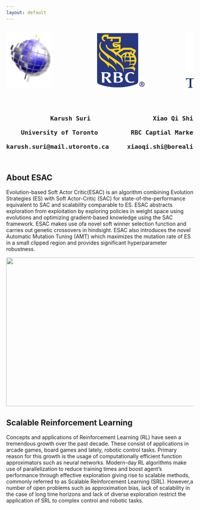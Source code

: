 ```yaml
---
layout: default
---
```




<pre>
<p align="center"><img src="/assets/css/cmte.PNG" height="150" widht="150"/>              <img src="/assets/css/rbc.png" height="150" widht="150"/>             <img src="/assets/css/uoft.png" height="150" widht="150"/></p>

<center><h3>            Karush Suri                 Xiao Qi Shi                 Yuri A. Lawryshyn       Konstantinos N. Plataniotis<br/>
    University of Toronto         RBC Captial Markets           University of Toronto        University of Toronto<br/>
karush.suri@mail.utoronto.ca     xiaoqi.shi@borealisai.ca     yuri.lawryshyn@utoronto.ca     kostas@ece.utoronto.ca</h3></center>
</pre>


<h2>About ESAC</h2>

Evolution-based   Soft   Actor   Critic(ESAC) is  an  algorithm  combining  Evolution Strategies (ES)  with  Soft Actor-Critic (SAC)  for state-of-the-performance equivalent to SAC and scalability comparable to ES. ESAC abstracts exploration from exploitation by exploring policies in weight space using evolutions and optimizing gradient-based knowledge using the SAC framework. ESAC makes use ofa novel soft winner selection function  and carries out genetic crossovers in hindsight. ESAC also introduces the novel Automatic Mutation Tuning (AMT) which maximizes the mutation rate of ES in a small clipped region and provides significant hyperparameter robustness.  


<p align="center"><img src="/assets/css/schematic.gif" height="400" width="650" /></p>


<h2>Scalable Reinforcement Learning</h2>

Concepts and applications of Reinforcement Learning (RL) have seen a tremendous growth over the past decade. These consist of applications in arcade games, board games and lately, robotic control tasks. Primary reason for this growth is the usage of computationally efficient function approximators such as neural networks. Modern-day RL algorithms make use of parallelization to reduce training times and boost agent’s performance through effective exploration giving rise to scalable methods, commonly referred to as Scalable Reinforcement Learning (SRL). However,a number of open problems such as approximation bias, lack of scalability in the case of long time horizons and lack of diverse exploration restrict the application of SRL to complex control and robotic tasks.  


